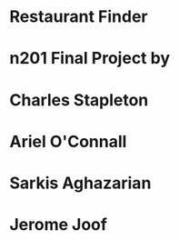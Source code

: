 # Restaurant Finder

# n201 Final Project by
# Charles Stapleton
# Ariel O'Connall
# Sarkis Aghazarian
# Jerome Joof